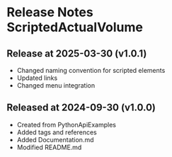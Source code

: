 # Release Notes ScriptedActualVolume

## Release at 2025-03-30 (v1.0.1)

* Changed naming convention for scripted elements
* Updated links
* Changed menu integration

## Released at 2024-09-30 (v1.0.0)

* Created from PythonApiExamples
* Added tags and references
* Added Documentation.md
* Modified README.md
